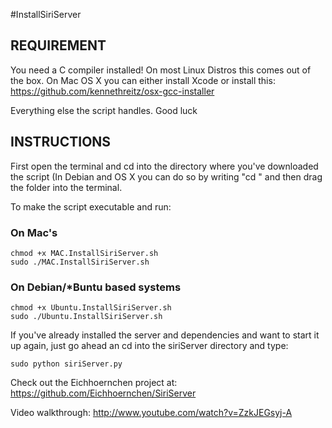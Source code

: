 #InstallSiriServer

## REQUIREMENT
You need a C compiler installed! On most Linux Distros this comes out of the box.
On Mac OS X you can either install Xcode or install this:
https://github.com/kennethreitz/osx-gcc-installer

Everything else the script handles. Good luck

## INSTRUCTIONS

First open the terminal and cd into the directory where you've downloaded
the script (In Debian and OS X you can do so by writing "cd " and then
drag the folder into the terminal.

To make the script executable and run:

### On Mac's

    chmod +x MAC.InstallSiriServer.sh
    sudo ./MAC.InstallSiriServer.sh

### On Debian/*Buntu based systems

    chmod +x Ubuntu.InstallSiriServer.sh
    sudo ./Ubuntu.InstallSiriServer.sh
    


If you've already installed the server and dependencies and want to start it up
again, just go ahead an cd into the siriServer directory and type:

    sudo python siriServer.py

Check out the Eichhoernchen project at:
https://github.com/Eichhoernchen/SiriServer
 
Video walkthrough:
http://www.youtube.com/watch?v=ZzkJEGsyj-A

